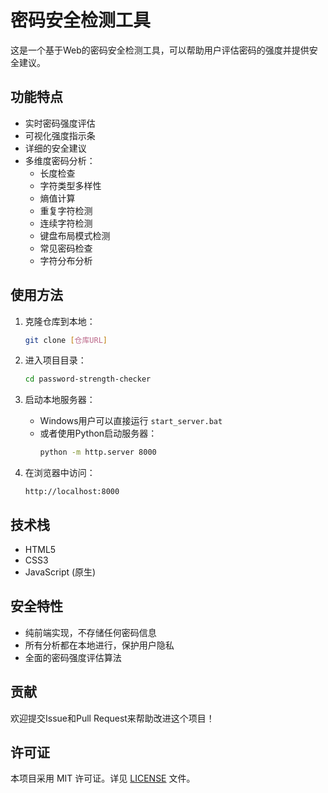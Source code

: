 # 密码安全检测工具

这是一个基于Web的密码安全检测工具，可以帮助用户评估密码的强度并提供安全建议。

## 功能特点

- 实时密码强度评估
- 可视化强度指示条
- 详细的安全建议
- 多维度密码分析：
  - 长度检查
  - 字符类型多样性
  - 熵值计算
  - 重复字符检测
  - 连续字符检测
  - 键盘布局模式检测
  - 常见密码检查
  - 字符分布分析

## 使用方法

1. 克隆仓库到本地：
   ```bash
   git clone [仓库URL]
   ```

2. 进入项目目录：
   ```bash
   cd password-strength-checker
   ```

3. 启动本地服务器：
   - Windows用户可以直接运行 `start_server.bat`
   - 或者使用Python启动服务器：
     ```bash
     python -m http.server 8000
     ```

4. 在浏览器中访问：
   ```
   http://localhost:8000
   ```

## 技术栈

- HTML5
- CSS3
- JavaScript (原生)

## 安全特性

- 纯前端实现，不存储任何密码信息
- 所有分析都在本地进行，保护用户隐私
- 全面的密码强度评估算法

## 贡献

欢迎提交Issue和Pull Request来帮助改进这个项目！

## 许可证

本项目采用 MIT 许可证。详见 [LICENSE](LICENSE) 文件。